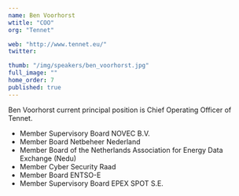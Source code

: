 ```yaml
---
name: Ben Voorhorst
wtitle: "COO"
org: "Tennet"

web: "http://www.tennet.eu/"
twitter: 

thumb: "/img/speakers/ben_voorhorst.jpg"
full_image: ""
home_order: 7
published: true
---
```


Ben Voorhorst current principal position is Chief Operating Officer of Tennet.

- Member Supervisory Board NOVEC B.V.
- Member Board Netbeheer Nederland
- Member Board of the Netherlands Association for Energy Data Exchange (Nedu)
- Member Cyber Security Raad
- Member Board ENTSO-E
- Member Supervisory Board EPEX SPOT S.E.